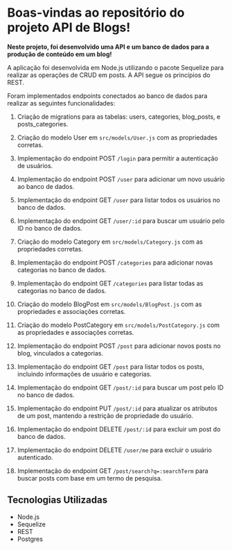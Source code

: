 # Boas-vindas ao repositório do projeto API de Blogs!

**Neste projeto, foi desenvolvido uma API e um banco de dados para a produção de conteúdo em um blog!**

A aplicação foi desenvolvida em Node.js utilizando o pacote Sequelize para realizar as operações de CRUD em posts. A API segue os princípios do REST.

Foram implementados endpoints conectados ao banco de dados para realizar as seguintes funcionalidades:

1. Criação de migrations para as tabelas: users, categories, blog_posts, e posts_categories.

2. Criação do modelo User em `src/models/User.js` com as propriedades corretas.

3. Implementação do endpoint POST `/login` para permitir a autenticação de usuários.

4. Implementação do endpoint POST `/user` para adicionar um novo usuário ao banco de dados.

5. Implementação do endpoint GET `/user` para listar todos os usuários no banco de dados.

6. Implementação do endpoint GET `/user/:id` para buscar um usuário pelo ID no banco de dados.

7. Criação do modelo Category em `src/models/Category.js` com as propriedades corretas.

8. Implementação do endpoint POST `/categories` para adicionar novas categorias no banco de dados.

9. Implementação do endpoint GET `/categories` para listar todas as categorias no banco de dados.

10. Criação do modelo BlogPost em `src/models/BlogPost.js` com as propriedades e associações corretas.

11. Criação do modelo PostCategory em `src/models/PostCategory.js` com as propriedades e associações corretas.

12. Implementação do endpoint POST `/post` para adicionar novos posts no blog, vinculados a categorias.

13. Implementação do endpoint GET `/post` para listar todos os posts, incluindo informações de usuário e categorias.

14. Implementação do endpoint GET `/post/:id` para buscar um post pelo ID no banco de dados.

15. Implementação do endpoint PUT `/post/:id` para atualizar os atributos de um post, mantendo a restrição de propriedade do usuário.

16. Implementação do endpoint DELETE `/post/:id` para excluir um post do banco de dados.

17. Implementação do endpoint DELETE `/user/me` para excluir o usuário autenticado.

18. Implementação do endpoint GET `/post/search?q=:searchTerm` para buscar posts com base em um termo de pesquisa.

## Tecnologias Utilizadas

- Node.js
- Sequelize
- REST
- Postgres
